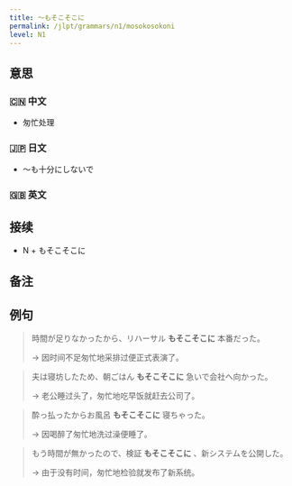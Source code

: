 ```yaml
---
title: 〜もそこそこに
permalink: /jlpt/grammars/n1/mosokosokoni
level: N1
---
```


## 意思

### 🇨🇳 中文

- 匆忙处理

### 🇯🇵 日文

- 〜も十分にしないで

### 🇬🇧 英文


## 接续

- N + もそこそこに

## 备注


## 例句

> 時間が足りなかったから、リハーサル **もそこそこに** 本番だった。
>
> → 因时间不足匆忙地采排过便正式表演了。

> 夫は寝坊したため、朝ごはん **もそこそこに** 急いで会社へ向かった。
>
> → 老公睡过头了，匆忙地吃早饭就赶去公司了。

> 酔っ払ったからお風呂 **もそこそこに** 寝ちゃった。
>
> → 因喝醉了匆忙地洗过澡便睡了。

> もう時間が無かったので、検証 **もそこそこに** 、新システムを公開した。
>
> → 由于没有时间，匆忙地检验就发布了新系统。

